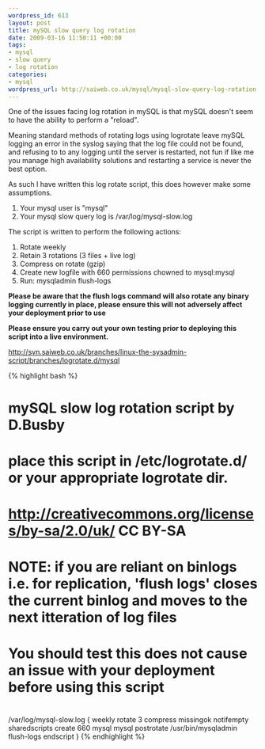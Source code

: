 ```yaml
--- 
wordpress_id: 613
layout: post
title: mySQL slow query log rotation
date: 2009-03-16 11:50:11 +00:00
tags: 
- mysql
- slow query
- log rotation
categories: 
- mysql
wordpress_url: http://saiweb.co.uk/mysql/mysql-slow-query-log-rotation
---
```

One of the issues facing log rotation in mySQL is that mySQL doesn't seem to have the ability to perform a "reload".

Meaning standard methods of rotating logs using logrotate leave mySQL logging an error in the syslog saying that the log file could not be found, and refusing to to any logging until the server is restarted, not fun if like me you manage high availability solutions and restarting a service is never the best option.

As such I have written this log rotate script, this does however make some assumptions.

<ol>
	<li>Your mysql user is "mysql"</li>
	<li>Your mysql slow query log is /var/log/mysql-slow.log</li>
</ol>

The script is written to perform the following actions:

<ol>
	<li>Rotate weekly</li>
	<li>Retain 3 rotations (3 files + live log)</li>
	<li>Compress on rotate (gzip)</li>
	<li>Create new logfile with 660 permissions chowned to mysql:mysql</li>
	<li>Run: mysqladmin flush-logs</li>
</ol>

<strong>Please be aware that the flush logs command will also rotate any binary logging currently in place, please ensure this will not adversely affect your deployment prior to use </strong>

<strong>Please ensure you carry out your own testing prior to deploying this script into a live environment.</strong>

<a href="http://svn.saiweb.co.uk/branches/linux-the-sysadmin-script/branches/logrotate.d/mysql">http://svn.saiweb.co.uk/branches/linux-the-sysadmin-script/branches/logrotate.d/mysql</a>

{% highlight bash %}
#
# mySQL slow log rotation script by D.Busby
# place this script in /etc/logrotate.d/ or your appropriate logrotate dir.
# http://creativecommons.org/licenses/by-sa/2.0/uk/ CC BY-SA
#
# NOTE: if you are reliant on binlogs i.e. for replication, 'flush logs' closes the current binlog and moves to the next itteration of log files
# You should test this does not cause an issue with your deployment before using this script
# 
/var/log/mysql-slow.log {
	weekly
	rotate 3
	compress
	missingok
	notifempty
	sharedscripts
	create 660 mysql mysql
	postrotate
		/usr/bin/mysqladmin flush-logs
	endscript
}
{% endhighlight %}
